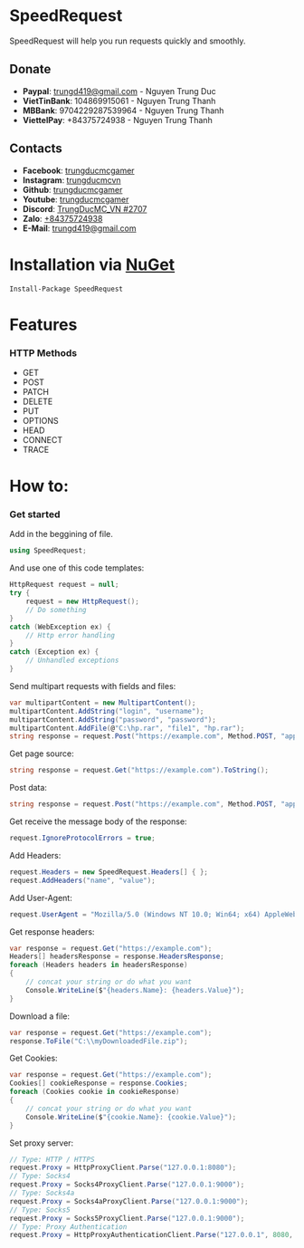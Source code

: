 # SpeedRequest
SpeedRequest will help you run requests quickly and smoothly.

## Donate
- **Paypal**: trungd419@gmail.com - Nguyen Trung Duc
- **VietTinBank**: 104869915061 - Nguyen Trung Thanh
- **MBBank**: 9704229287539964 - Nguyen Trung Thanh
- **ViettelPay**: +84375724938 - Nguyen Trung Thanh
## Contacts
- **Facebook**: [trungducmcgamer](https://www.facebook.com/trungducmcgamer/)  
- **Instagram**: [trungducmcvn](https://www.instagram.com/trungducmcvn/)
- **Github**: [trungducmcgamer](https://github.com/trungducmcgamer/)
- **Youtube**: [trungducmcgamer](https://www.youtube.com/trungducmcgamer/)
- **Discord**: [TrungDucMC_VN #2707](#)
- **Zalo**: [+84375724938](#)
- **E-Mail**: trungd419@gmail.com

# Installation via [NuGet](https://www.nuget.org/)
```
Install-Package SpeedRequest
```
# Features
### HTTP Methods
- GET
- POST
- PATCH
- DELETE
- PUT
- OPTIONS
- HEAD
- CONNECT
- TRACE

# How to:
### Get started
Add in the beggining of file.
```csharp
using SpeedRequest;
```
And use one of this code templates:
```csharp
HttpRequest request = null;
try {
    request = new HttpRequest();
    // Do something 
}
catch (WebException ex) {
    // Http error handling
}
catch (Exception ex) {
    // Unhandled exceptions
}
```

Send multipart requests with fields and files:
```csharp
var multipartContent = new MultipartContent();
multipartContent.AddString("login", "username");
multipartContent.AddString("password", "password");
multipartContent.AddFile(@"C:\hp.rar", "file1", "hp.rar");
string response = request.Post("https://example.com", Method.POST, "application/x-www-form-urlencoded", multipartContent).ToString();
```

Get page source:
```csharp
string response = request.Get("https://example.com").ToString();
```

Post data:
```csharp
string response = request.Post("https://example.com", Method.POST, "application/x-www-form-urlencoded", "login=username&password=password").ToString();
```

Get receive the message body of the response:
```csharp
request.IgnoreProtocolErrors = true;
```

Add Headers:
```csharp
request.Headers = new SpeedRequest.Headers[] { };
request.AddHeaders("name", "value");
```

Add User-Agent:
```csharp
request.UserAgent = "Mozilla/5.0 (Windows NT 10.0; Win64; x64) AppleWebKit/537.36 (KHTML, like Gecko) Chrome/92.0.4515.159 Safari/537.36";
```

Get response headers:
```csharp
var response = request.Get("https://example.com");
Headers[] headersResponse = response.HeadersResponse;
foreach (Headers headers in headersResponse)
{
    // concat your string or do what you want
    Console.WriteLine($"{headers.Name}: {headers.Value}");
}
```

Download a file:
```csharp
var response = request.Get("https://example.com");
response.ToFile("C:\\myDownloadedFile.zip");
```

Get Cookies:
```csharp
var response = request.Get("https://example.com");
Cookies[] cookieResponse = response.Cookies;
foreach (Cookies cookie in cookieResponse)
{
    // concat your string or do what you want
    Console.WriteLine($"{cookie.Name}: {cookie.Value}");
}
```

Set proxy server:
```csharp
// Type: HTTP / HTTPS 
request.Proxy = HttpProxyClient.Parse("127.0.0.1:8080");
// Type: Socks4
request.Proxy = Socks4ProxyClient.Parse("127.0.0.1:9000");
// Type: Socks4a
request.Proxy = Socks4aProxyClient.Parse("127.0.0.1:9000");
// Type: Socks5
request.Proxy = Socks5ProxyClient.Parse("127.0.0.1:9000");
// Type: Proxy Authentication
request.Proxy = HttpProxyAuthenticationClient.Parse("127.0.0.1", 8080, "username", "password");
```
